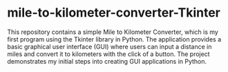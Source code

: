 # mile-to-kilometer-converter-Tkinter
This repository contains a simple Mile to Kilometer Converter, which is my first program using the Tkinter library in Python. The application provides a basic graphical user interface (GUI) where users can input a distance in miles and convert it to kilometers with the click of a button. The project demonstrates my initial steps into creating GUI applications in Python.
